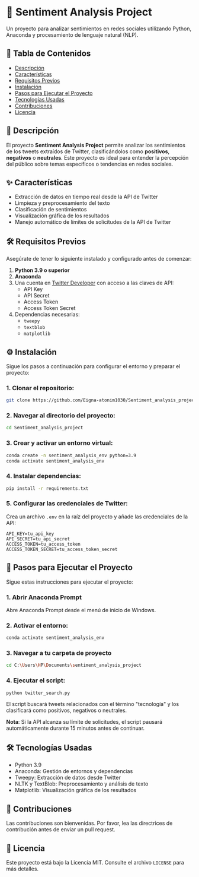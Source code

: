 # 🎯 Sentiment Analysis Project

Un proyecto para analizar sentimientos en redes sociales utilizando Python, Anaconda y procesamiento de lenguaje natural (NLP).

## 📑 Tabla de Contenidos

- [Descripción](#-descripción)
- [Características](#-características)
- [Requisitos Previos](#️-requisitos-previos)
- [Instalación](#️-instalación)
- [Pasos para Ejecutar el Proyecto](#-pasos-para-ejecutar-el-proyecto)
- [Tecnologías Usadas](#️-tecnologías-usadas)
- [Contribuciones](#-contribuciones)
- [Licencia](#-licencia)

## 📝 Descripción

El proyecto **Sentiment Analysis Project** permite analizar los sentimientos de los tweets extraídos de Twitter, clasificándolos como **positivos**, **negativos** o **neutrales**. Este proyecto es ideal para entender la percepción del público sobre temas específicos o tendencias en redes sociales.

## ✨ Características

- Extracción de datos en tiempo real desde la API de Twitter
- Limpieza y preprocesamiento del texto
- Clasificación de sentimientos
- Visualización gráfica de los resultados
- Manejo automático de límites de solicitudes de la API de Twitter

## 🛠️ Requisitos Previos

Asegúrate de tener lo siguiente instalado y configurado antes de comenzar:

1. **Python 3.9 o superior**
2. **Anaconda**
3. Una cuenta en [Twitter Developer](https://developer.twitter.com/) con acceso a las claves de API:
   - API Key
   - API Secret
   - Access Token
   - Access Token Secret
4. Dependencias necesarias:
   - `tweepy`
   - `textblob`
   - `matplotlib`

## ⚙️ Instalación

Sigue los pasos a continuación para configurar el entorno y preparar el proyecto:

### 1. Clonar el repositorio:
```bash
git clone https://github.com/Eigna-atonim1030/Sentiment_analysis_project.git
```

### 2. Navegar al directorio del proyecto:
```bash
cd Sentiment_analysis_project
```

### 3. Crear y activar un entorno virtual:
```bash
conda create -n sentiment_analysis_env python=3.9
conda activate sentiment_analysis_env
```

### 4. Instalar dependencias:
```bash
pip install -r requirements.txt
```

### 5. Configurar las credenciales de Twitter:

Crea un archivo `.env` en la raíz del proyecto y añade las credenciales de la API:
```env
API_KEY=tu_api_key
API_SECRET=tu_api_secret
ACCESS_TOKEN=tu_access_token
ACCESS_TOKEN_SECRET=tu_access_token_secret
```

## 🚀 Pasos para Ejecutar el Proyecto

Sigue estas instrucciones para ejecutar el proyecto:

### 1. Abrir Anaconda Prompt
Abre Anaconda Prompt desde el menú de inicio de Windows.

### 2. Activar el entorno:
```bash
conda activate sentiment_analysis_env
```

### 3. Navegar a tu carpeta de proyecto
```bash
cd C:\Users\HP\Documents\sentiment_analysis_project
```

### 4. Ejecutar el script:
```bash
python twitter_search.py
```

El script buscará tweets relacionados con el término "tecnología" y los clasificará como positivos, negativos o neutrales.

**Nota**: Si la API alcanza su límite de solicitudes, el script pausará automáticamente durante 15 minutos antes de continuar.

## 🛠️ Tecnologías Usadas

- Python 3.9
- Anaconda: Gestión de entornos y dependencias
- Tweepy: Extracción de datos desde Twitter
- NLTK y TextBlob: Preprocesamiento y análisis de texto
- Matplotlib: Visualización gráfica de los resultados

## 🤝 Contribuciones

Las contribuciones son bienvenidas. Por favor, lea las directrices de contribución antes de enviar un pull request.

## 📜 Licencia

Este proyecto está bajo la Licencia MIT. Consulte el archivo `LICENSE` para más detalles.
